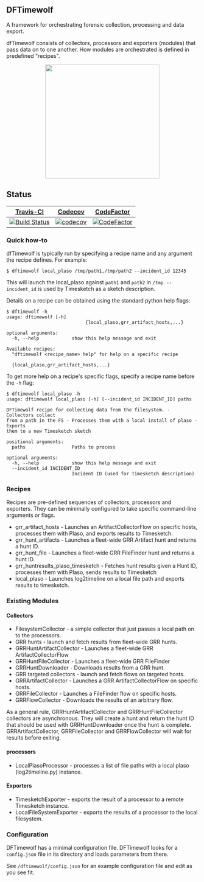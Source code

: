 ## DFTimewolf

A framework for orchestrating forensic collection, processing and data export.

dfTimewolf consists of collectors, processors and exporters (modules) that pass
data on to one another. How modules are orchestrated is defined in predefined
"recipes".

<p align="center">
  <img src="https://cloud.githubusercontent.com/assets/13300571/17257013/0065185c-5575-11e6-957d-5e662ec78d8c.png" width="300"/>
</p>

## Status
[Travis-CI](https://travis-ci.org/) |  [Codecov](https://codecov.io/) | [CodeFactor](https://codefactor.io)
--- | --- | --
[![Build Status](https://travis-ci.org/log2timeline/dftimewolf.svg?branch=master)](https://travis-ci.org/log2timeline/dftimewolf) | [![codecov](https://codecov.io/gh/log2timeline/dftimewolf/branch/master/graph/badge.svg)](https://codecov.io/gh/log2timeline/dftimewolf) | [![CodeFactor](https://www.codefactor.io/repository/github/log2timeline/dftimewolf/badge)](https://www.codefactor.io/repository/github/log2timeline/dftimewolf)

### Quick how-to

dfTimewolf is typically run by specifying a recipe name and any argument the
recipe defines. For example:

```
$ dftimewolf local_plaso /tmp/path1,/tmp/path2 --incident_id 12345
```
This will launch the local_plaso against `path1` and `path2` in `/tmp`.
`--incident_id` is used by Timesketch as a sketch description.

Details on a recipe can be obtained using the standard python help flags:

```
$ dftimewolf -h
usage: dftimewolf [-h]
                             {local_plaso,grr_artifact_hosts,...}

optional arguments:
  -h, --help            show this help message and exit

Available recipes:
  "dftimewolf <recipe_name> help" for help on a specific recipe

  {local_plaso,grr_artifact_hosts,...}
```

To get more help on a recipe's specific flags, specify a recipe name before
the `-h` flag:

```
$ dftimewolf local_plaso -h
usage: dftimewolf local_plaso [-h] [--incident_id INCIDENT_ID] paths

DFTimewolf recipe for collecting data from the filesystem. - Collectors collect
from a path in the FS - Processes them with a local install of plaso - Exports
them to a new Timesketch sketch

positional arguments:
  paths                 Paths to process

optional arguments:
  -h, --help            show this help message and exit
  --incident_id INCIDENT_ID
                        Incident ID (used for Timesketch description)
```


### Recipes

Recipes are pre-defined sequences of collectors, processors and exporters. They
can be minimally configured to take specific command-line arguments or flags.

* grr_artifact_hosts - Launches an ArtifactCollectorFlow on specific hosts,
  processes them with Plaso, and exports results to Timesketch.
* grr_hunt_artifacts - Launches a fleet-wide GRR Artifact hunt and returns a
  hunt ID.
* grr_hunt_file - Launches a fleet-wide GRR FileFinder hunt and returns a
  hunt ID.
* grr_huntresults_plaso_timesketch - Fetches hunt results given a Hunt ID,
  processes them with Plaso, sends results to Timesketch
* local_plaso - Launches log2timeline on a local file path and exports results
  to timesketch.

### Existing Modules

#### Collectors

* FilesystemCollector - a simple collector that just passes a local path on to
the processors.
* GRR hunts - launch and fetch results from fleet-wide GRR hunts.
 * GRRHuntArtifactCollector - Launches a fleet-wide GRR ArtifactCollectorFlow
 * GRRHuntFileCollector - Launches a fleet-wide GRR FileFinder
 * GRRHuntDownloader - Downloads results from a GRR hunt.
* GRR targeted collectors - launch and fetch flows on targeted hosts.
 * GRRArtifactCollector - Launches a GRR ArtifactCollectorFlow on specific
   hosts.
 * GRRFileCollector - Launches a FileFinder flow on specific hosts.
 * GRRFlowCollector - Downloads the results of an arbitrary flow.

As a general rule, GRRHuntArtifactCollector and GRRHuntFileCollector collectors
are asynchronous. They will create a hunt and return the hunt ID that should be
used with GRRHuntDownloader once the hunt is complete. GRRArtifactCollector,
GRRFileCollector and GRRFlowCollector will wait for results before exiting.

#### processors

* LocalPlasoProcessor - processes a list of file paths with a local plaso
(log2timeline.py) instance.

#### Exporters

* TimesketchExporter - exports the result of a processor to a remote Timesketch
instance.
* LocalFileSystemExporter - exports the results of a processor to the local
filesystem.



### Configuration

DFTimewolf has a minimal configuration file. DFTimewolf looks for a
`config.json` file in its directory and loads parameters from there.

See `/dftimewolf/config.json` for an example configuration file and
edit as you see fit.
